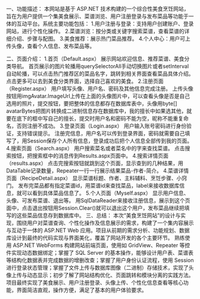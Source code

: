 一、功能描述：
本网站是基于 ASP.NET 技术构建的一个综合性美食烹饪网站，旨在为用户提供一个集美食展示、菜谱浏览、用户注册登录与发布菜品等功能于一体的互动平台。系统主要功能包括：
1.用户注册与登录：支持用户创建账户、登录网站，进行个性化操作。
2.菜谱浏览：按分类或关键字搜索菜谱，查看菜谱的详细介绍、步骤与配图。
3.美食推荐：展示热门菜品推荐。
4.个人中心：用户可上传头像，查看个人信息、发布菜品等。

二、页面介绍：
1.首页（Default.aspx）
展示网站欢迎信息、推荐菜谱、美食分类导航。
首页展示的图片轮播用querySelectorAll手动切换图片或者setInterval自动轮播，可以点击热门推荐区的菜品名字，跳转到相关界面查看菜品具体介绍。
点击更多可以去到美食分类界面，选择自己喜欢的美食。
2.注册页面（Register.aspx）
用户填写头像、用户名、密码及其他信息完成注册。
上传头像按钮用imgAvatar.ImageUrl上传在上面的头像图片中，可以查看头像是否是自己选用的照片，提交按钮，要把整体的信息都存在数据库表中，头像用byte[] avatarBytes把图片转换成二进制信息存在数据库中，我的擅长中如果选其他，就要在底下的框中写自己的擅长，提交时用户名和密码不能为空，昵称不能重复命名，否则注册不成功。
3.登录页面（Login.aspx）
用户输入账号密码进行身份验证，支持错误提示。
注册完信息，用户名可以传到登录界面，密码就需要自己填写了，用Session保存个人所有信息，登录成功后把个人信息全部传到我的页面。
4.搜索页面（Search.aspx）
用户搜索菜名或者菜名中的字来查找菜谱。
点击搜索按钮，把搜索框中的消息传到Results.aspx页面中。
4.搜索详情页面（results.aspx）
点击完搜索按钮就跳到这个页面，显示查到的几种结果，用DataTable记录数量，Repeater一行一行展示结果菜品-作者-简介。
4.菜谱详情页面（RecipeDetail.aspx）
显示菜谱标题、作者、主料辅料、烹饪步骤、小窍门。
发布完菜品都有指定菜谱id，用菜谱id来查找菜品，label来接收数据库信息，就可以看到具体菜品信息了。
5.个人页面（Myself.aspx）
显示用户信息、头像、可发布菜谱、退出等。
用SqlDataReader来接收注册信息，展示到这个页面中，点击退出按钮用Session.Clear()就可以退出这个用户，发布菜品继续把填写的这些菜品信息存到数据库中。
三、总结：
本次“美食烹饪网站”的设计与实现，围绕用户对菜谱查询、个性化操作及信息展示的需求，构建了一个集内容展示与互动于一体的 ASP.NET Web 应用。项目从前期的需求分析、功能规划、数据库设计到最终的代码实现与界面美化，覆盖了网站开发的各个主要环节。
熟练使用 ASP.NET WebForms 构建网站前端页面，使用如 GridView、Repeater 等控件实现动态数据绑定；掌握了 SQL Server 的基本操作，能够设计用户表、菜谱表等结构化数据表并完成数据的增删改查；掌握了用户身份认证流程，使用 Session 进行登录状态管理；掌握了文件上传与数据库图像（二进制）存储技术，实现了头像上传与动态显示；初步了解了网站结构优化、页面跳转和模块分离的实践方法。
项目最终实现了美食展示、用户注册登录、头像上传、个性化信息查看等核心功能，界面简洁直观，操作方便，满足了基本的用户体验要求。
